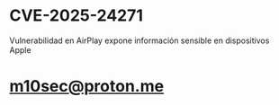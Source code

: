 # CVE-2025-24271
Vulnerabilidad en AirPlay expone información sensible en dispositivos Apple

# m10sec@proton.me 
